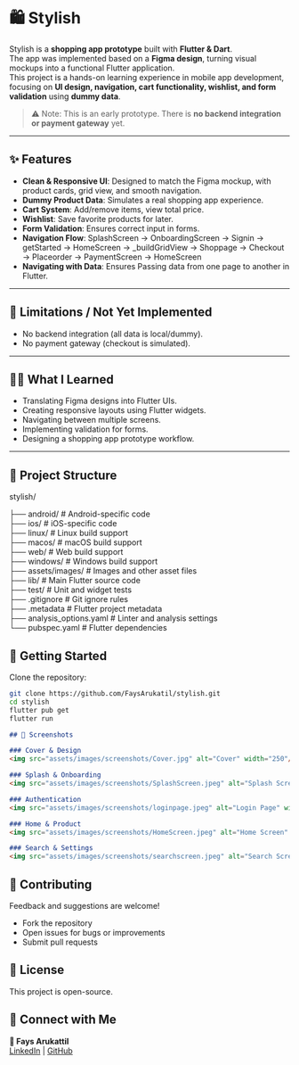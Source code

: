 # 🛍️ Stylish

Stylish is a **shopping app prototype** built with **Flutter & Dart**.  
The app was implemented based on a **Figma design**, turning visual mockups into a functional Flutter application.  
This project is a hands-on learning experience in mobile app development, focusing on **UI design, navigation, cart functionality, wishlist, and form validation** using **dummy data**.  

> ⚠️ Note: This is an early prototype. There is **no backend integration or payment gateway** yet.

---

## ✨ Features

- **Clean & Responsive UI**: Designed to match the Figma mockup, with product cards, grid view, and smooth navigation.  
- **Dummy Product Data**: Simulates a real shopping app experience.  
- **Cart System**: Add/remove items, view total price.  
- **Wishlist**: Save favorite products for later.  
- **Form Validation**: Ensures correct input in forms.  
- **Navigation Flow**: SplashScreen → OnboardingScreen → Signin → getStarted → HomeScreen → _buildGridView → Shoppage → Checkout → Placeorder → PaymentScreen → HomeScreen
-  **Navigating with Data**: Ensures Passing data from one page to another in Flutter.  


---

## 🚫 Limitations / Not Yet Implemented

- No backend integration (all data is local/dummy).  
- No payment gateway (checkout is simulated).  

---

## 🧑‍💻 What I Learned

- Translating Figma designs into Flutter UIs.  
- Creating responsive layouts using Flutter widgets.  
- Navigating between multiple screens.  
- Implementing validation for forms.  
- Designing a shopping app prototype workflow.  

---

## 📂 Project Structure
stylish/

├── android/              # Android-specific code  
├── ios/                  # iOS-specific code  
├── linux/                # Linux build support  
├── macos/                # macOS build support  
├── web/                  # Web build support  
├── windows/              # Windows build support  
├── assets/images/        # Images and other asset files  
├── lib/                  # Main Flutter source code  
├── test/                 # Unit and widget tests  
├── .gitignore            # Git ignore rules  
├── .metadata             # Flutter project metadata  
├── analysis_options.yaml # Linter and analysis settings  
└── pubspec.yaml          # Flutter dependencies  

 
 ## 🚀 Getting Started

Clone the repository:
```bash
git clone https://github.com/FaysArukatil/stylish.git
cd stylish
flutter pub get
flutter run
```
```markdown
## 📸 Screenshots

### Cover & Design
<img src="assets/images/screenshots/Cover.jpg" alt="Cover" width="250"/> <img src="assets/images/screenshots/Figma%20App%20Design.png" alt="Figma Design" width="250"/>

### Splash & Onboarding
<img src="assets/images/screenshots/SplashScreen.jpeg" alt="Splash Screen" width="250"/> <img src="assets/images/screenshots/getStarted.jpeg" alt="Get Started" width="250"/> <img src="assets/images/screenshots/Onboarding1.jpeg" alt="Onboarding 1" width="250"/> <img src="assets/images/screenshots/Onboarding2.jpeg" alt="Onboarding 2" width="250"/> <img src="assets/images/screenshots/onboarding3.jpeg" alt="Onboarding 3" width="250"/>

### Authentication
<img src="assets/images/screenshots/loginpage.jpeg" alt="Login Page" width="250"/> <img src="assets/images/screenshots/signuppage.jpeg" alt="Signup Page" width="250"/> <img src="assets/images/screenshots/forgotpassword.jpeg" alt="Forgot Password" width="250"/>

### Home & Product
<img src="assets/images/screenshots/HomeScreen.jpeg" alt="Home Screen" width="250"/> <img src="assets/images/screenshots/HomeScreenfull.jpeg" alt="Home Screen Full" width="250"/> <img src="assets/images/screenshots/myorders.jpeg" alt="My Orders" width="250"/> <img src="assets/images/screenshots/wishlistscreen.jpeg" alt="Wishlist Screen" width="250"/>

### Search & Settings
<img src="assets/images/screenshots/searchscreen.jpeg" alt="Search Screen" width="250"/> <img src="assets/images/screenshots/settingscreen.jpeg" alt="Settings Screen" width="250"/>
```


## 🤝 Contributing

Feedback and suggestions are welcome!  

- Fork the repository  
- Open issues for bugs or improvements  
- Submit pull requests



## 📜 License

This project is open-source.


## 🔗 Connect with Me

**👤 Fays Arukattil**  
[LinkedIn](https://www.linkedin.com/in/faysarukattil) | [GitHub](https://github.com/FaysArukattil)



